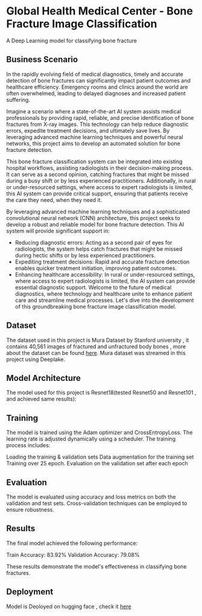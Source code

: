 # Global Health Medical Center - Bone Fracture Image Classification
A Deep Learning model for classifying bone fracture

## Business Scenario
In the rapidly evolving field of medical diagnostics, timely and accurate detection of bone fractures can significantly impact patient outcomes and healthcare efficiency. Emergency rooms and clinics around the world are often overwhelmed, leading to delayed diagnoses and increased patient suffering.

Imagine a scenario where a state-of-the-art AI system assists medical professionals by providing rapid, reliable, and precise identification of bone fractures from X-ray images. This technology can help reduce diagnostic errors, expedite treatment decisions, and ultimately save lives. By leveraging advanced machine learning techniques and powerful neural networks, this project aims to develop an automated solution for bone fracture detection.

This bone fracture classification system can be integrated into existing hospital workflows, assisting radiologists in their decision-making process. It can serve as a second opinion, catching fractures that might be missed during a busy shift or by less experienced practitioners. Additionally, in rural or under-resourced settings, where access to expert radiologists is limited, this AI system can provide critical support, ensuring that patients receive the care they need, when they need it.

By leveraging advanced machine learning techniques and a sophisticated convolutional neural network (CNN) architecture, this project seeks to develop a robust and reliable model for bone fracture detection. This AI system will provide significant support in:

- Reducing diagnostic errors: Acting as a second pair of eyes for radiologists, the system helps catch fractures that might be missed during hectic shifts or by less experienced practitioners.
- Expediting treatment decisions: Rapid and accurate fracture detection enables quicker treatment initiation, improving patient outcomes.
- Enhancing healthcare accessibility: In rural or under-resourced settings, where access to expert radiologists is limited, the AI system can provide essential diagnostic support.
Welcome to the future of medical diagnostics, where technology and healthcare unite to enhance patient care and streamline medical processes. Let's dive into the development of this groundbreaking bone fracture image classification model.

## Dataset
The dataset used in this project is Mura Dataset by Stanford university , it contains 40,561 images of fractured and unfractured body bones , 
more about the dataset can be found  [here](https://stanfordmlgroup.github.io/competitions/mura/).
Mura dataset was streamed in this project using Deeplake.

## Model Architecture
The model used for this project is Resnet18(tested Resnet50 and Resnet101 , and achieved same results):


## Training
The model is trained using the Adam optimizer and CrossEntropyLoss. The learning rate is adjusted dynamically using a scheduler. The training process includes:

Loading the training & validation sets
Data augmentation for the training set
Training over 25 epoch.
Evaluation on the validation set after each epoch

## Evaluation
The model is evaluated using accuracy and loss metrics on both the validation and test sets. Cross-validation techniques can be employed to ensure robustness.

## Results
The final model achieved the following performance:

Train Accuracy: 83.92%
Validation Accuracy: 79.08%

These results demonstrate the model's effectiveness in classifying bone fractures.

## Deployment
Model is Deoloyed on hugging face , check it [here](https://huggingface.co/spaces/Mamdouh-Alaa12/Bone-Fracture-Image-Classification)
